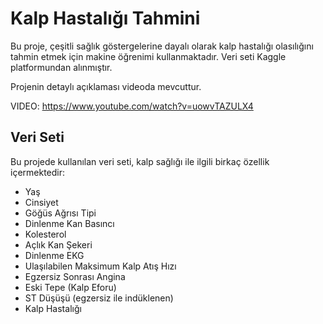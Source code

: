 # Kalp Hastalığı Tahmini

Bu proje, çeşitli sağlık göstergelerine dayalı olarak kalp hastalığı olasılığını tahmin etmek için makine öğrenimi kullanmaktadır. 
Veri seti Kaggle platformundan alınmıştır. 

Projenin detaylı açıklaması videoda mevcuttur.

VIDEO: https://www.youtube.com/watch?v=uowvTAZULX4

## Veri Seti

Bu projede kullanılan veri seti, kalp sağlığı ile ilgili birkaç özellik içermektedir:
- Yaş
- Cinsiyet
- Göğüs Ağrısı Tipi
- Dinlenme Kan Basıncı
- Kolesterol
- Açlık Kan Şekeri
- Dinlenme EKG
- Ulaşılabilen Maksimum Kalp Atış Hızı
- Egzersiz Sonrası Angina
- Eski Tepe (Kalp Eforu)
- ST Düşüşü (egzersiz ile indüklenen)
- Kalp Hastalığı

